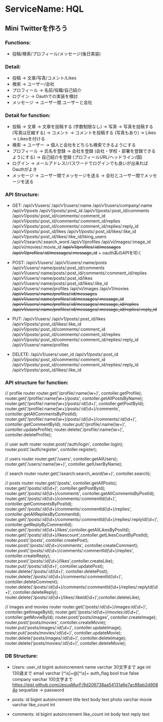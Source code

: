 # ServiceName: HQL
## Mini Twitterを作ろう

### Functions:
- 投稿/検索/プロフィール/メッセージ(後日実装)
 
### Detail:
- 投稿 -> 文章/写真/コメント/Likes
- 検索 -> ユーザー/会社
- プロフィール -> 名前/役職/自己紹介
- ログイン -> Oauthでの実装を検討
- メッセージ -> ユーザー間 ユーザーと会社

### Detail for function:
- 投稿 -> 文章  -> 文章を投稿する (字数制限なし)
       -> 写真  -> 写真を投稿する (写真は圧縮する)
       -> コメント  -> コメントを投稿する (写真もあり)
       -> Likes  -> Likesを付ける 
- 検索 -> ユーザー -> 個人と会社をどちらも検索できるようにする
- プロフィール -> 氏名を登録
              -> 会社を登録 (会社・学校・部署を登録できるようにする) 
              -> 自己紹介を登録 (プロフィールURL/ヘッドライン/国)
- ログイン -> メールアドレス/パスワードでログインでも良いが出来ればOauthがよき
- メッセージ -> ユーザー間でメッセージを送る
            -> 会社とユーザー間でメッセージを送る

### API Structure:
- GET: /api/v1/users/
       /api/v1/users/:name
       /api/v1/users/company/:name
       /api/v1/posts
       /api/v1/posts/:post_id
       /api/v1/posts/:post_id/comments
       /api/v1/posts/:post_id/comments/:comment_id
       /api/v1/posts/:post_id/comments/:comment_id/replies
       /api/v1/posts/:post_id/comments/:comment_id/replies/:reply_id
       /api/v1/posts/:post_id/likes
       /api/v1/posts/:post_id/likes/:like_id
       /api/v1/posts/:post_id/likes/:like_id/liking_users
       /api/v1/search/:search_word
       /api/v1/profiles
       /api/vi/images/:image_id
       /api/vi/movies/:movie_id
      ~~/api/v1/profiles/:id/messages~~
      ~~/api/v1/profiles/:id/messages/:message_id~~
      + oauth系のAPIを叩く
       
- POST: /api/v1/users/
        /api/v1/users/:name/posts
        /api/v1/users/:name/posts/:post_id/comments
        /api/v1/users/:name/posts/:post_id/comments/:comment_id/replies
        /api/v1/users/:name/posts/:post_id/likes
        /api/v1/users/:name/posts/:post_id/likes/:like_id
        /api/v1/users/:name/profiles
        /api/vi/images
        /api/v1/movies
       ~~/api/v1/users/:name/profiles/:id/messages~~
       ~~/api/v1/users/:name/profiles/:id/messages/:message_id~~
       ~~/api/v1/users/:name/profiles/:id/messages/:message_id/replies~~
       ~~/api/v1/users/:name/profiles/:id/messages/:message_id/replies/:reply_id~~

- PUT: /api/v1/users/
       /api/v1/posts/:post_id/likes
       /api/v1/posts/:post_id/likes/:like_id
       /api/v1/posts/:post_id/comments/:comment_id
       /api/v1/posts/:post_id/comments/:comment_id/replies
       /api/v1/posts/:post_id/comments/:comment_id/replies/:reply_id
       /api/v1/users/:name/profiles

- DELETE: /api/v1/users/:user_id
          /api/v1/posts/:post_id
          /api/v1/posts/:post_id/comments/:comment_id
          /api/v1/posts/:post_id/comments/:comment_id/replies/:reply_id
          /api/v1/posts/:post_id/likes/:like_id
          
### API structure for function:
// profile router
router.get('/profile/:name(\\w+)', contoller.getProfile);
router.get('/profile/:name(\\w+)/posts', contoller.getAllPostsByName);
router.get('/profile/:name(\\w+)/posts/:id(\\d+)', contoller.getPostById);
router.get('/profile/:name(\\w+)/posts/:id(\\d+)/comments', contoller.getAllCommentsByPostId);
router.get('/profile/:name(\\w+)/posts/:id(\\d+)/comments/:id(\\d+)', contoller.getCommentById);
router.put('/profile/:name(\\w+)', contoller.updateProfile);
router.delete('/profile/:name(\\w+)', contoller.deleteProfile);

// user auth router
router.post('/auth/login', contoller.login);
router.post('/auth/register', contoller.register);

// users router
router.get('/users', contoller.getAllUsers);
router.get('/users/:name(\\w+)', contoller.getUserByName);

// search router
router.get('/search:search_word(\\w+)', contoller.search);

// posts router
router.get('/posts', contoller.getAllPosts);
router.get('/posts/:id(\\d+)', contoller.getPostById);
router.get('/posts/:id(\\d+)/comments', contoller.getAllCommentsByPostId);
router.get('/posts/:id(\\d+)/comments/:commentId(\\d+)', contoller.getCommentsByPostId);
router.get('/posts/:id(\\d+)/comments/:commentId(\\d+)/replies', contoller.getAllRepliesByCommentId);
router.get('/posts/:id(\\d+)/comments/:commentId(\\d+)/replies/:replyId(\\d+)', contoller.getReplyByCommentId);
router.get('/posts/:id(\\d+)/likes',contoller.getAllLikesByPostId);
router.get('/posts/:id(\\d+)/likescount',contoller.getLikesCountByPostId);
router.post('/posts', contoller.createPost);
router.post('/posts/:id(\\d+)/comments', contoller.createComment);
router.post('/posts/:id(\\d+)/comments/:commentId(\\d+)/replies', contoller.createReply);
router.post('/posts/:id(\\d+)/likes',contoller.createLike);
router.put('/posts/:id(\\d+)', contoller.updatePost);
router.delete('/posts/:id(\\d+)', contoller.deletePost);
router.delete('/posts/:id(\\d+)/comments/:commentId(\\d+)', contoller.deleteComment);
router.delete('/posts/:id(\\d+)/comments/:commentId(\\d+)/replies/:replyId(\\d+)', contoller.deleteReply);
router.delete('/posts/:id(\\d+)/likes/:likeId(\\d+)',contoller.deleteLike);

// images and movies router
router.get('/posts/:id(\\d+)/images:id(\\d+)', contoller.getImageById);
router.get('/posts/:id(\\d+)/movies:id(\\d+)', contoller.getMovieById);
router.post('posts/images', contoller.createImage);
router.post('posts/movies', contoller.createMovie);
router.put('posts/images/:id(\\d+)', contoller.updateImage);
router.put('posts/movies/:id(\\d+)', contoller.updateMovie);
router.delete('posts/images/:id(\\d+)', contoller.deleteImage);
router.delete('posts/movies/:id(\\d+)', contoller.deleteMovie);
### DB Structure:
- Users: user_id bigint autoincrement 
       name varchar 30文字まで
       age int 130歳まで
       email varchar [^\s]+@[^\s]+
       auth_flag bool true false
       company varchar 100文字まで
       https://gist.github.com/JesusMurF/9d206738aa54131a6e7ac88ab2d9084e sequelize -> password

- posts: id bigint autoincrement
       title text 
       body text
       photo varchar
       movie varchar
       like_count int
       
- comments: id bigint autoincrement
            like_count int
            body text
            reply text